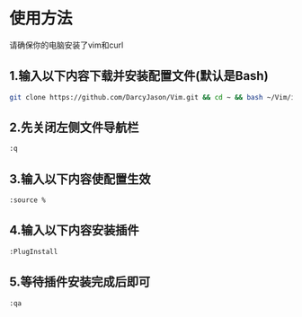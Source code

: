 # 使用方法

请确保你的电脑安装了vim和curl

## 1.输入以下内容下载并安装配置文件(默认是Bash)

```bash
git clone https://github.com/DarcyJason/Vim.git && cd ~ && bash ~/Vim/install.sh
```

## 2.先关闭左侧文件导航栏
```bash
:q
```

## 3.输入以下内容使配置生效

```bash
:source %
```

## 4.输入以下内容安装插件
```bash
:PlugInstall
```

## 5.等待插件安装完成后即可
```bash
:qa
```
